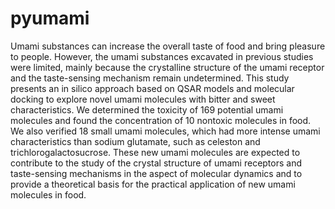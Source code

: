# pyumami
Umami substances can increase the overall taste of food and bring pleasure to people. However, the umami substances excavated in previous studies were limited, mainly because the crystalline structure of the umami receptor and the taste-sensing mechanism remain undetermined. This study presents an in silico approach based on QSAR models and molecular docking to explore novel umami molecules with bitter and sweet characteristics. We determined the toxicity of 169 potential umami molecules and found the concentration of 10 nontoxic molecules in food. We also verified 18 small umami molecules, which had more intense umami characteristics than sodium glutamate, such as celeston and trichlorogalactosucrose. These new umami molecules are expected to contribute to the study of the crystal structure of umami receptors and taste-sensing mechanisms in the aspect of molecular dynamics and to provide a theoretical basis for the practical application of new umami molecules in food.
